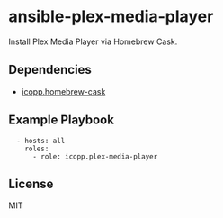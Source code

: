 # ansible-plex-media-player

Install Plex Media Player via Homebrew Cask.

## Dependencies

* [icopp.homebrew-cask](https://github.com/icopp/ansible-homebrew-cask)

## Example Playbook

```
  - hosts: all
    roles:
      - role: icopp.plex-media-player
```

## License

MIT
